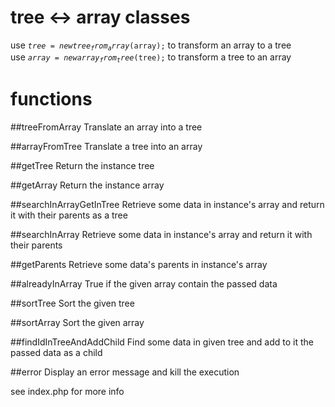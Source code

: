 # tree <-> array classes

use <code>$tree = new tree_from_array($array);</code> to transform an array to a tree<br>
use <code>$array = new array_from_tree($tree);</code> to transform a tree to an array

# functions 
##treeFromArray 
Translate an array into a tree

##arrayFromTree
Translate a tree into an array

##getTree
Return the instance tree

##getArray
Return the instance array

##searchInArrayGetInTree
Retrieve some data in instance's array and return it with their parents as a tree

##searchInArray
Retrieve some data in instance's array and return it with their parents

##getParents
Retrieve some data's parents in instance's array

##alreadyInArray
True if the given array contain the passed data

##sortTree
Sort the given tree

##sortArray
Sort the given array

##findIdInTreeAndAddChild
Find some data in given tree and add to it the passed data as a child

##error
Display an error message and kill the execution

see index.php for more info
